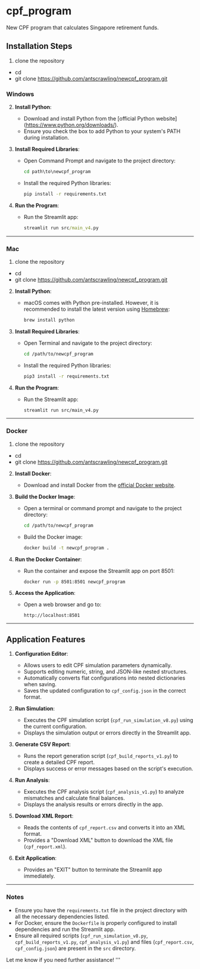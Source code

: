 
# cpf_program
New CPF program that calculates Singapore retirement funds.

## Installation Steps

1. clone the repository
- cd <your dest folder>
- git clone https://github.com/antscrawling/newcpf_program.git


### Windows
2. **Install Python**:
   - Download and install Python from the [official Python website]  (https://www.python.org/downloads/).
   - Ensure you check the box to add Python to your system's PATH during installation.

3. **Install Required Libraries**:
   - Open Command Prompt and navigate to the project directory:
     ```cmd
     cd path\to\newcpf_program
     ```
   - Install the required Python libraries:
     ```cmd
     pip install -r requirements.txt
     ```

4. **Run the Program**:
   - Run the Streamlit app:
     ```cmd
     streamlit run src/main_v4.py
     ```

---

### Mac
1. clone the repository
- cd <your dest folder>
- git clone https://github.com/antscrawling/newcpf_program.git

2. **Install Python**:
   - macOS comes with Python pre-installed. However, it is recommended to install the latest version using [Homebrew](https://brew.sh/):
     ```bash
     brew install python
     ```

3. **Install Required Libraries**:
   - Open Terminal and navigate to the project directory:
     ```bash
     cd /path/to/newcpf_program
     ```
   - Install the required Python libraries:
     ```bash
     pip3 install -r requirements.txt
     ```

4. **Run the Program**:
   - Run the Streamlit app:
     ```bash
     streamlit run src/main_v4.py
     ```

---

### Docker
1. clone the repository
- cd <your dest folder>
- git clone https://github.com/antscrawling/newcpf_program.git

2. **Install Docker**:
   - Download and install Docker from the [official Docker website](https://www.docker.com/).

3. **Build the Docker Image**:
   - Open a terminal or command prompt and navigate to the project directory:
     ```bash
     cd /path/to/newcpf_program
     ```
   - Build the Docker image:
     ```bash
     docker build -t newcpf_program .
     ```

4. **Run the Docker Container**:
   - Run the container and expose the Streamlit app on port 8501:
     ```bash
     docker run -p 8501:8501 newcpf_program
     ```

5. **Access the Application**:
   - Open a web browser and go to:
     ```
     http://localhost:8501
     ```

---

## Application Features

1. **Configuration Editor**:
   - Allows users to edit CPF simulation parameters dynamically.
   - Supports editing numeric, string, and JSON-like nested structures.
   - Automatically converts flat configurations into nested dictionaries when saving.
   - Saves the updated configuration to `cpf_config.json` in the correct format.

2. **Run Simulation**:
   - Executes the CPF simulation script (`cpf_run_simulation_v8.py`) using the current configuration.
   - Displays the simulation output or errors directly in the Streamlit app.

3. **Generate CSV Report**:
   - Runs the report generation script (`cpf_build_reports_v1.py`) to create a detailed CPF report.
   - Displays success or error messages based on the script's execution.

4. **Run Analysis**:
   - Executes the CPF analysis script (`cpf_analysis_v1.py`) to analyze mismatches and calculate final balances.
   - Displays the analysis results or errors directly in the app.

5. **Download XML Report**:
   - Reads the contents of `cpf_report.csv` and converts it into an XML format.
   - Provides a "Download XML" button to download the XML file (`cpf_report.xml`).

6. **Exit Application**:
   - Provides an "EXIT" button to terminate the Streamlit app immediately.

---

### Notes
- Ensure you have the `requirements.txt` file in the project directory with all the necessary dependencies listed.
- For Docker, ensure the `Dockerfile` is properly configured to install dependencies and run the Streamlit app.
- Ensure all required scripts (`cpf_run_simulation_v8.py`, `cpf_build_reports_v1.py`, `cpf_analysis_v1.py`) and files (`cpf_report.csv`, `cpf_config.json`) are present in the `src` directory.

Let me know if you need further assistance!
'''











